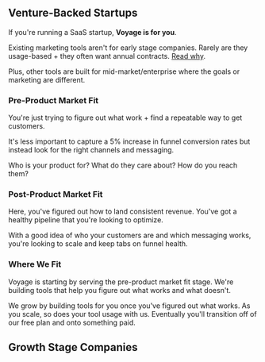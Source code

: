 ## Venture-Backed Startups

If you're running a SaaS startup, **Voyage is for you**.

Existing marketing tools aren't for early stage companies. Rarely are they usage-based + they often want annual contracts. <a href="handbook/company/what-we-believe#upmarket" target="_blank">Read why</a>.

Plus, other tools are built for mid-market/enterprise where the goals or marketing are different.

### Pre-Product Market Fit

You're just trying to figure out what work + find a repeatable way to get customers.

It's less important to capture a 5% increase in funnel conversion rates but instead look for the right channels and messaging.

Who is your product for? What do they care about? How do you reach them?

### Post-Product Market Fit

Here, you've figured out how to land consistent revenue. You've got a healthy pipeline that you're looking to optimize.

With a good idea of who your customers are and which messaging works, you're looking to scale and keep tabs on funnel health.

### Where We Fit

Voyage is starting by serving the pre-product market fit stage. We're building tools that help you figure out what works and what doesn't.

We grow by building tools for you once you've figured out what works. As you scale, so does your tool usage with us. Eventually you'll transition off of our free plan and onto something paid.

## Growth Stage Companies
